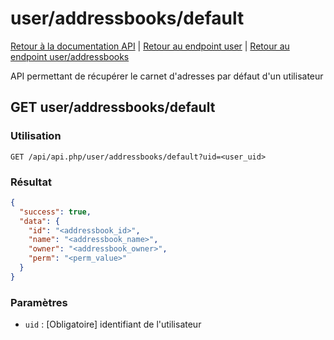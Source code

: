 # user/addressbooks/default

[Retour à la documentation API](../../../README.md#utilisation-de-lapi) | [Retour au endpoint user](../../README.md#user) | [Retour au endpoint user/addressbooks](../README.md#useraddressbooks)

API permettant de récupérer le carnet d'adresses par défaut d'un utilisateur

## GET user/addressbooks/default

### Utilisation

```url
GET /api/api.php/user/addressbooks/default?uid=<user_uid>
```

### Résultat

```json
{
  "success": true,
  "data": {
    "id": "<addressbook_id>",
    "name": "<addressbook_name>",
    "owner": "<addressbook_owner>",
    "perm": "<perm_value>"
  }
}
```

### Paramètres

 - `uid` : [Obligatoire] identifiant de l'utilisateur